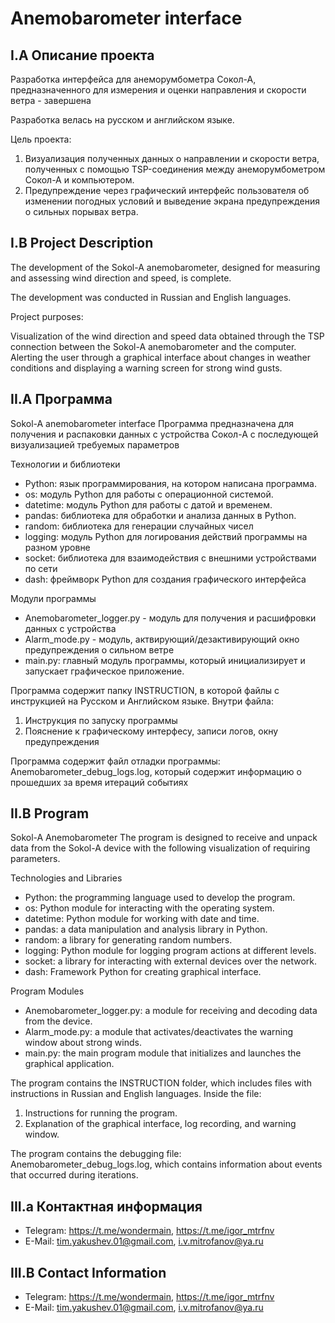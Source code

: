 # Anemobarometer interface
## I.А Описание проекта
Разработка интерфейса для анеморумбометра Сокол-А, предназначенного для измерения и оценки направления и скорости ветра - завершена

Разработка велась на русском и английском языке.

Цель проекта:

1. Визуализация полученных данных о направлении и скорости ветра, полученных с помощью TSP-соединения между анеморумбометром Сокол-А и компьютером.
2. Предупреждение через графический интерфейс пользователя об изменении погодных условий и выведение экрана предупреждения о сильных порывах ветра.

## I.B Project Description
The development of the Sokol-A anemobarometer, designed for measuring and assessing wind direction and speed, is complete.

The development was conducted in Russian and English languages.

Project purposes:

Visualization of the wind direction and speed data obtained through the TSP connection between the Sokol-A anemobarometer and the computer.
Alerting the user through a graphical interface about changes in weather conditions and displaying a warning screen for strong wind gusts.



## II.А Программа

Sokol-A anemobarometer interface
Программа предназначена для получения и распаковки данных с устройства Сокол-А с последующей визуализацией требуемых параметров

Технологии и библиотеки
- Python: язык программирования, на котором написана программа.
- os: модуль Python для работы с операционной системой.
- datetime: модуль Python для работы с датой и временем.
- pandas: библиотека для обработки и анализа данных в Python.
- random: библиотека для генерации случайных чисел
- logging: модуль Python для логирования действий программы на разном уровне
- socket: библиотека для взаимодействия с внешними устройствами по сети
- dash: фреймворк Python для создания графического интерфейса

Модули программы
- Anemobarometer_logger.py - модуль для получения и расшифровки данных с устройства
- Alarm_mode.py - модуль, актвирующий/дезактивирующий окно предупреждения о сильном ветре
- main.py: главный модуль программы, который инициализирует и запускает графическое приложение.

Программа содержит папку INSTRUCTION, в которой файлы с инструкцией на Русском и Английском языке.
Внутри файла:
1. Инструкция по запуску программы
2. Пояснение к графическому интерфесу, записи логов, окну предупреждения

Программа содержит файл отладки программы: Anemobarometer_debug_logs.log, который содержит информацию о прошедших за время итераций событиях



## II.B Program

Sokol-A Anemobarometer
The program is designed to receive and unpack data from the Sokol-A device with the following visualization of requiring parameters.

Technologies and Libraries
- Python: the programming language used to develop the program.
- os: Python module for interacting with the operating system.
- datetime: Python module for working with date and time.
- pandas: a data manipulation and analysis library in Python.
- random: a library for generating random numbers.
- logging: Python module for logging program actions at different levels.
- socket: a library for interacting with external devices over the network.
- dash: Framework Python for creating graphical interface.

Program Modules
- Anemobarometer_logger.py: a module for receiving and decoding data from the device.
- Alarm_mode.py: a module that activates/deactivates the warning window about strong winds.
- main.py: the main program module that initializes and launches the graphical application.

The program contains the INSTRUCTION folder, which includes files with instructions in Russian and English languages.
Inside the file:
1. Instructions for running the program.
2. Explanation of the graphical interface, log recording, and warning window.

The program contains the debugging file: Anemobarometer_debug_logs.log, which contains information about events that occurred during iterations.



## III.a Контактная информация
- Telegram: https://t.me/wondermain, https://t.me/igor_mtrfnv
- E-Mail: tim.yakushev.01@gmail.com, i.v.mitrofanov@ya.ru

## III.B Contact Information
- Telegram: https://t.me/wondermain, https://t.me/igor_mtrfnv
- E-Mail: tim.yakushev.01@gmail.com, i.v.mitrofanov@ya.ru